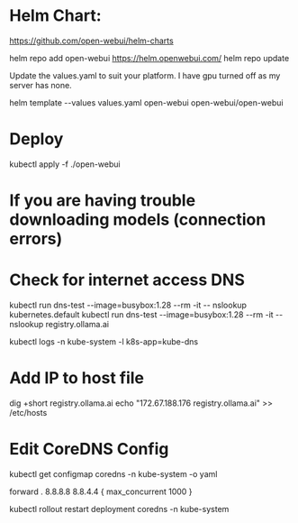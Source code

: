 # Helm Chart:
https://github.com/open-webui/helm-charts

helm repo add open-webui https://helm.openwebui.com/
helm repo update

Update the values.yaml to suit your platform. I have gpu turned off as my server has none.

helm template --values values.yaml open-webui open-webui/open-webui

# Deploy
kubectl apply -f ./open-webui


# If you are having trouble downloading models (connection errors)
# Check for internet access DNS
kubectl run dns-test --image=busybox:1.28 --rm -it -- nslookup kubernetes.default <!-- General -->
kubectl run dns-test --image=busybox:1.28 --rm -it -- nslookup registry.ollama.ai <!-- website -->

kubectl logs -n kube-system -l k8s-app=kube-dns

# Add IP to host file
dig +short registry.ollama.ai  <!-- get your ip -->
echo "172.67.188.176 registry.ollama.ai" >> /etc/hosts

# Edit CoreDNS Config
kubectl get configmap coredns -n kube-system -o yaml

forward . 8.8.8.8 8.8.4.4 { <!-- Change forward to google DNS -->
   max_concurrent 1000
}

kubectl rollout restart deployment coredns -n kube-system